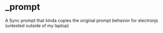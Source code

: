 # _prompt
A Sync prompt that kinda copies the original prompt behavior for electronjs (untested outside of my laptop)
